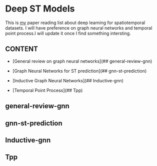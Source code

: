 # Deep ST Models

This is [my](https://Kaimaoge.github.io/) paper reading list about deep learning for spatiotemporal datasets. I will have preference on graph neural networks and temporal point process.I will update it once I find something intersting.

## CONTENT

- [General review on graph neural networks](## general-review-gnn)
- [Graph Neural Networks for ST prediction](## gnn-st-prediction)
- [Inductive Graph Neural Networks](## Inductive-gnn)

- [Temporal Point Process](## Tpp)

## general-review-gnn

## gnn-st-prediction

## Inductive-gnn

## Tpp
